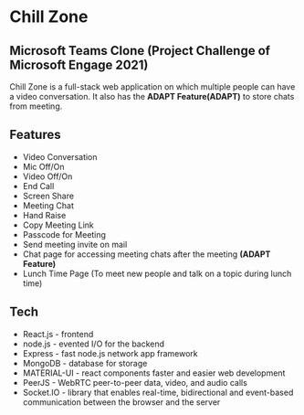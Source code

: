 # Chill Zone
## Microsoft Teams Clone (Project Challenge of Microsoft Engage 2021)

Chill Zone is a full-stack web application on which multiple people can have a video conversation.
It also has the **ADAPT Feature(ADAPT)** to store chats from meeting.

## Features

- Video Conversation
- Mic Off/On
- Video Off/On
- End Call
- Screen Share
- Meeting Chat
- Hand Raise
- Copy Meeting Link
- Passcode for Meeting
- Send meeting invite on mail
- Chat page for accessing meeting chats after the meeting **(ADAPT Feature)**
- Lunch Time Page (To meet new people and talk on a topic during lunch time)

## Tech

- React.js - frontend
- node.js - evented I/O for the backend
- Express - fast node.js network app framework
- MongoDB - database for storage
- MATERIAL-UI - react components faster and easier web development
- PeerJS - WebRTC peer-to-peer data, video, and audio calls
- Socket.IO - library that enables real-time, bidirectional and event-based communication between the browser and the server
